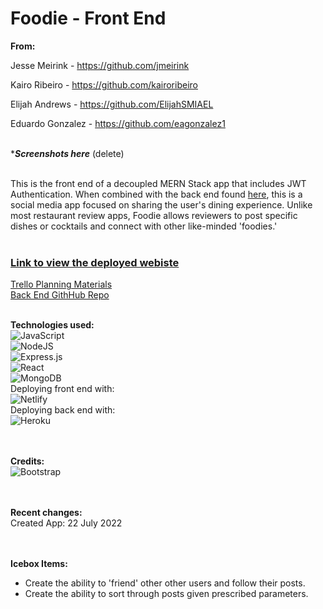 # Foodie - Front End

**From:**

Jesse Meirink - https://github.com/jmeirink

Kairo Ribeiro - https://github.com/kairoribeiro

Elijah Andrews - https://github.com/ElijahSMIAEL

Eduardo Gonzalez - https://github.com/eagonzalez1
</br></br>

************Screenshots here*********** (delete)
<img src="">
<img src="">
</br></br>


This is the front end of a decoupled MERN Stack app that includes JWT Authentication. When combined with the back end found [here](https://github.com/jmeirink/foodie-back-end), this is a social media app focused on sharing the user's dining experience. Unlike most restaurant review apps, Foodie allows reviewers to post specific dishes or cocktails and connect with other like-minded 'foodies.'
</br></br>

### [Link to view the deployed webiste](https://foodie-foodfrat.netlify.app/)
[Trello Planning Materials](https://trello.com/b/JXTDfSRQ/foodie)</br>
[Back End GithHub Repo](https://github.com/jmeirink/foodie-back-end)
</br></br>

__Technologies used:__
</br>
![JavaScript](https://img.shields.io/badge/javascript-%23323330.svg?style=for-the-badge&logo=javascript&logoColor=%23F7DF1E)
</br>
![NodeJS](https://img.shields.io/badge/node.js-6DA55F?style=for-the-badge&logo=node.js&logoColor=white)
</br>
![Express.js](https://img.shields.io/badge/express.js-%23404d59.svg?style=for-the-badge&logo=express&logoColor=%2361DAFB)
</br>
![React](https://img.shields.io/badge/react-%2320232a.svg?style=for-the-badge&logo=react&logoColor=%2361DAFB)
</br>
![MongoDB](https://img.shields.io/badge/MongoDB-%234ea94b.svg?style=for-the-badge&logo=mongodb&logoColor=white)
</br>
Deploying front end with:
</br>
![Netlify](https://img.shields.io/badge/netlify-%23000000.svg?style=for-the-badge&logo=netlify&logoColor=#00C7B7)
</br>
Deploying back end with:
</br>
![Heroku](https://img.shields.io/badge/heroku-%23430098.svg?style=for-the-badge&logo=heroku&logoColor=white)
</br>
</br></br>

__Credits:__</br>
![Bootstrap](https://img.shields.io/badge/bootstrap-%23563D7C.svg?style=for-the-badge&logo=bootstrap&logoColor=white)
</br>
</br></br>

__Recent changes:__</br>
Created App: 22 July 2022</br>
</br></br>

__Icebox Items:__
- Create the ability to 'friend' other other users and follow their posts.
- Create the ability to sort through posts given prescribed parameters.
